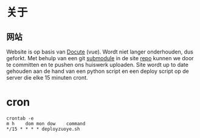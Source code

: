 # 关于

## 网站

Website is op basis van [Docute](https://github.com/QuintenMadari/docute) (vue). Wordt niet langer onderhouden, dus geforkt.
Met behulp van een git [submodule](https://github.com/QuintenMadari/yiqizuozuoye) in de site [repo](https://github.com/QuintenMadari/zuoye) kunnen we door te committen en te pushen ons huiswerk uploaden. Site wordt up to date gehouden aan de hand van een python script en een deploy script op de server die elke 15 minuten cront.  

# cron

```
crontab -e
m h    dom mon dow    command
*/15 * * * * deployzuoye.sh
```